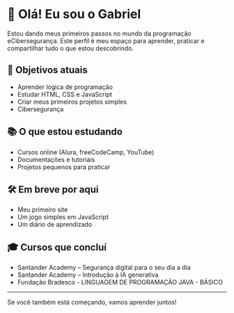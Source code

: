 # 👋 Olá! Eu sou o Gabriel

Estou dando meus primeiros passos no mundo da programação eCibersegurança. Este perfil é meu espaço para aprender, praticar e compartilhar tudo o que estou descobrindo.

## 🚀 Objetivos atuais
- Aprender lógica de programação
- Estudar HTML, CSS e JavaScript
- Criar meus primeiros projetos simples
- Cibersegurança

## 📚 O que estou estudando
- Cursos online (Alura, freeCodeCamp, YouTube)
- Documentações e tutoriais
- Projetos pequenos para praticar

## 🛠️ Em breve por aqui
- Meu primeiro site
- Um jogo simples em JavaScript
- Um diário de aprendizado

## 🎓 Cursos que concluí

- Santander Academy – Segurança digital para o seu dia a dia
- Santander Academy – Introdução à IA generativa
- Fundação Bradesco - LINGUAGEM DE PROGRAMAÇÃO JAVA - BÁSICO

---

Se você também está começando, vamos aprender juntos!

